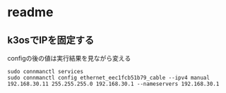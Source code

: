 # readme

## k3osでIPを固定する
configの後の値は実行結果を見ながら変える
```
sudo connmanctl services
sudo connmanctl config ethernet_eec1fcb51b79_cable --ipv4 manual 192.168.30.11 255.255.255.0 192.168.30.1 --nameservers 192.168.30.1
```